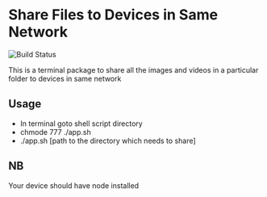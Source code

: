 # Share Files to Devices in Same Network

![Build Status](https://travis-ci.org/joemccann/dillinger.svg?branch=master)

This is a terminal package to share all the images and videos in a particular folder to devices in same network

## Usage

- In terminal goto shell script directory
- chmode 777 ./app.sh
- ./app.sh [path to the directory which needs to share]

## NB

Your device should have node installed